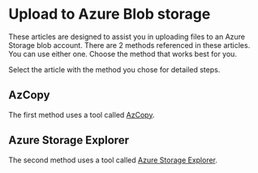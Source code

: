 # Upload to Azure Blob storage

These articles are designed to assist you in uploading files to an Azure Storage blob account. There are 2 methods referenced in these articles. You can use either one. Choose the method that works best for you.  

Select the article with the method you chose for detailed steps.  

## AzCopy
The first method uses a tool called [AzCopy](https://github.com/SeanGreenbaum/PubDocs/blob/main/UploadToAzureBlob/Using-AZCopy.md).

## Azure Storage Explorer
The second method uses a tool called [Azure Storage Explorer](https://github.com/SeanGreenbaum/PubDocs/blob/main/UploadToAzureBlob/Using-Azure-Storage-Explorer.md).  